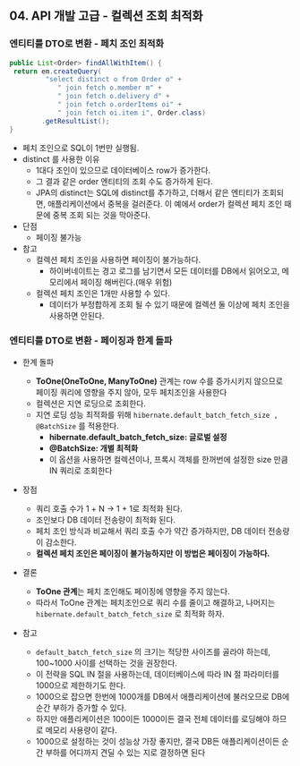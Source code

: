 ## 04. API 개발 고급 - 컬렉션 조회 최적화

### 엔티티를 DTO로 변환 - 페치 조인 최적화
```java
public List<Order> findAllWithItem() {
 return em.createQuery(
         "select distinct o from Order o" +
            " join fetch o.member m" +
            " join fetch o.delivery d" +
            " join fetch o.orderItems oi" +
            " join fetch oi.item i", Order.class)
        .getResultList();
}
```
- 페치 조인으로 SQL이 1번만 실행됨. 
- distinct 를 사용한 이유
  - 1대다 조인이 있으므로 데이터베이스 row가 증가한다.
  - 그 결과 같은 order 엔티티의 조회 수도 증가하게 된다. 
  - JPA의 distinct는 SQL에 distinct를 추가하고, 더해서 같은 엔티티가 조회되면, 애플리케이션에서 중복을 걸러준다. 이 예에서 order가 컬렉션 페치 조인 때문에 중복 조회 되는 것을 막아준다.
- 단점 
  - 페이징 불가능
- 참고
  - 컬렉션 페치 조인을 사용하면 페이징이 불가능하다.
    - 하이버네이트는 경고 로그를 남기면서 모든 데이터를 DB에서 읽어오고, 메모리에서 페이징 해버린다.(매우 위험)
  - 컬렉션 페치 조인은 1개만 사용할 수 있다.
    - 데이터가 부정합하게 조회 될 수 있기 때문에 컬렉션 둘 이상에 페치 조인을 사용하면 안된다.


### 엔티티를 DTO로 변환 - 페이징과 한계 돌파
- 한계 돌파
  - **ToOne(OneToOne, ManyToOne)** 관계는 row 수를 증가시키지 않으므로 페이징 쿼리에 영향을 주지 않아, 모두 페치조인을 사용한다
  - 컬렉션은 지연 로딩으로 조회한다.
  - 지연 로딩 성능 최적화를 위해 `hibernate.default_batch_fetch_size , @BatchSize` 를 적용한다.
    - **hibernate.default_batch_fetch_size: 글로벌 설정** 
    - **@BatchSize: 개별 최적화** 
    - 이 옵션을 사용하면 컬렉션이나, 프록시 객체를 한꺼번에 설정한 size 만큼 IN 쿼리로 조회한다

- 장점
  - 쿼리 호출 수가 1 + N -> 1 + 1로 최적화 된다.
  - 조인보다 DB 데이터 전송량이 최적화 된다.
  - 페치 조인 방식과 비교해서 쿼리 호출 수가 약간 증가하지만, DB 데이터 전송량이 감소한다.
  - **컬렉션 페치 조인은 페이징이 불가능하지만 이 방법은 페이징이 가능하다.**

- 결론
  - **ToOne 관계**는 페치 조인해도 페이징에 영향을 주지 않는다.
  - 따라서 ToOne 관계는 페치조인으로 쿼리 수를 줄이고 해결하고, 나머지는 `hibernate.default_batch_fetch_size` 로 최적화 하자.

- 참고
  - `default_batch_fetch_size` 의 크기는 적당한 사이즈를 골라야 하는데, 100~1000 사이를 선택하는 것을 권장한다. 
  - 이 전략을 SQL IN 절을 사용하는데, 데이터베이스에 따라 IN 절 파라미터를 1000으로 제한하기도 한다. 
  - 1000으로 잡으면 한번에 1000개를 DB에서 애플리케이션에 불러오므로 DB에 순간 부하가 증가할 수 있다. 
  - 하지만 애플리케이션은 100이든 1000이든 결국 전체 데이터를 로딩해야 하므로 메모리 사용량이 같다. 
  - 1000으로 설정하는 것이 성능상 가장 좋지만, 결국 DB든 애플리케이션이든 순간 부하를 어디까지 견딜 수 있는 지로 결정하면 된다